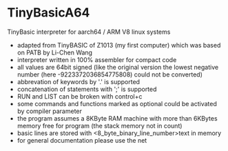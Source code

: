# TinyBasicA64
TinyBasic interpreter for aarch64 / ARM V8 linux systems

- adapted from TinyBASIC of Z1013 (my first computer) which was based on PATB by Li-Chen Wang
- interpreter written in 100% assembler for compact code
- all values are 64bit signed (like the original version the lowest negative number (here -9223372036854775808) could not be converted)
- abbrevation of keywords by '.' is supported
- concatenation of statements with ';' is supported
- RUN and LIST can be broken with control+c
- some commands and functions marked as optional could be activated by compiler parameter
- the program assumes a 8KByte RAM machine with more than 6KBytes memory free for program (the stack memory not in count)
- basic lines are stored with <8_byte_binary_line_number>text<NL> in memory
- for general documentation please use the net
